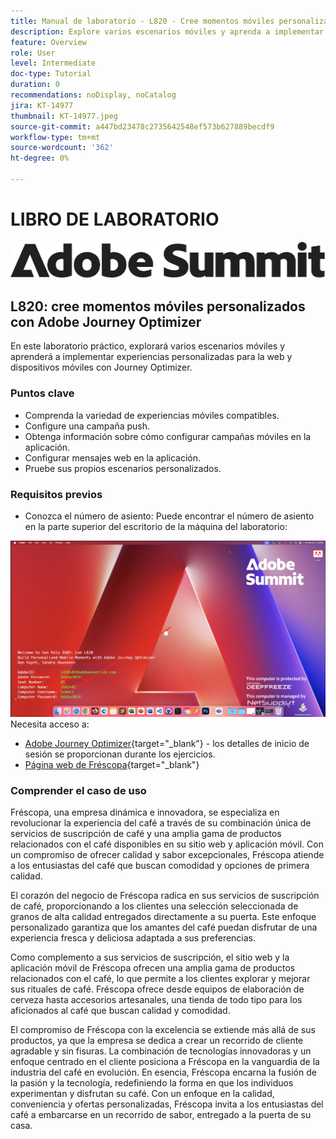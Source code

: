 ```yaml
---
title: Manual de laboratorio - L820 - Cree momentos móviles personalizados con Adobe Journey Optimizer
description: Explore varios escenarios móviles y aprenda a implementar experiencias personalizadas para la web y dispositivos móviles con Journey Optimizer.
feature: Overview
role: User
level: Intermediate
doc-type: Tutorial
duration: 0
recommendations: noDisplay, noCatalog
jira: KT-14977
thumbnail: KT-14977.jpeg
source-git-commit: a447bd23478c2735642548ef573b627889becdf9
workflow-type: tm+mt
source-wordcount: '362'
ht-degree: 0%

---
```



# LIBRO DE LABORATORIO

![Adobe Summit: texto alternativo](/help/summit/l820-lab-workbook/assets/adobe-summit.png "Adobe Summit")


## L820: cree momentos móviles personalizados con Adobe Journey Optimizer

En este laboratorio práctico, explorará varios escenarios móviles y aprenderá a implementar experiencias personalizadas para la web y dispositivos móviles con Journey Optimizer.

### Puntos clave

* Comprenda la variedad de experiencias móviles compatibles.
* Configure una campaña push.
* Obtenga información sobre cómo configurar campañas móviles en la aplicación.
* Configurar mensajes web en la aplicación.
* Pruebe sus propios escenarios personalizados.

### Requisitos previos

* Conozca el número de asiento: Puede encontrar el número de asiento en la parte superior del escritorio de la máquina del laboratorio:

![Número de puestos](/help/summit/l820-lab-workbook/assets/locate-seat-number.png)
Necesita acceso a:

* [Adobe Journey Optimizer](https://experience.adobe.com/#/@techmarketingdemos/sname:summit-ajo-lab/journey-optimizer/home){target="_blank"}  - los detalles de inicio de sesión se proporcionan durante los ejercicios.
* [Página web de Fréscopa](https://dsn.adobe.com/p/adobe-summit-2024?token=eyJhbGciOiJIUzI1NiIsInR5cCI6IkpXVCJ9.eyJpZCI6ImFub255bW91cyIsImVtYWlsIjoiYW5vbnltb3VzQGFkb2JlLmNvbSIsImlzc3VlciI6InNoYXJlZC1saW5rIiwiYXJnb24iOnsiYWNjZXNzIjoicmVhZC1wcm9qZWN0IiwicHJvamVjdElkIjoiYWRvYmUtc3VtbWl0LTIwMjQifSwiaWF0IjoxNzEwNTI0MTIwLCJleHAiOjE3MTIzMzg1MjB9.q2uGVst6HjJw8SCWl-3pViNzepkdGnNCvGqZnbbkTsY){target="_blank"}


### Comprender el caso de uso

Fréscopa, una empresa dinámica e innovadora, se especializa en revolucionar la experiencia del café a través de su combinación única de servicios de suscripción de café y una amplia gama de productos relacionados con el café disponibles en su sitio web y aplicación móvil. Con un compromiso de ofrecer calidad y sabor excepcionales, Fréscopa atiende a los entusiastas del café que buscan comodidad y opciones de primera calidad.

El corazón del negocio de Fréscopa radica en sus servicios de suscripción de café, proporcionando a los clientes una selección seleccionada de granos de alta calidad entregados directamente a su puerta. Este enfoque personalizado garantiza que los amantes del café puedan disfrutar de una experiencia fresca y deliciosa adaptada a sus preferencias.

Como complemento a sus servicios de suscripción, el sitio web y la aplicación móvil de Fréscopa ofrecen una amplia gama de productos relacionados con el café, lo que permite a los clientes explorar y mejorar sus rituales de café. Fréscopa ofrece desde equipos de elaboración de cerveza hasta accesorios artesanales, una tienda de todo tipo para los aficionados al café que buscan calidad y comodidad.

El compromiso de Fréscopa con la excelencia se extiende más allá de sus productos, ya que la empresa se dedica a crear un recorrido de cliente agradable y sin fisuras. La combinación de tecnologías innovadoras y un enfoque centrado en el cliente posiciona a Fréscopa en la vanguardia de la industria del café en evolución. En esencia, Fréscopa encarna la fusión de la pasión y la tecnología, redefiniendo la forma en que los individuos experimentan y disfrutan su café. Con un enfoque en la calidad, conveniencia y ofertas personalizadas, Fréscopa invita a los entusiastas del café a embarcarse en un recorrido de sabor, entregado a la puerta de su casa.



